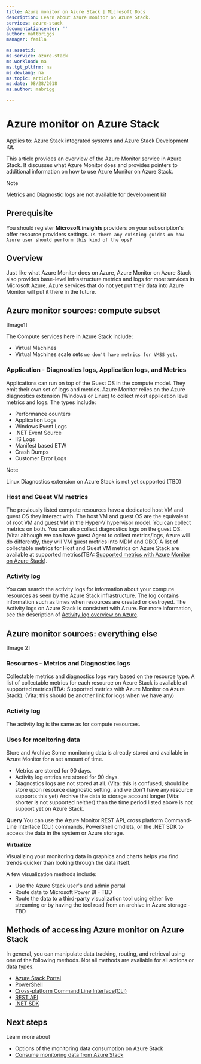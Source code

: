 ```yaml
---
title: Azure monitor on Azure Stack | Microsoft Docs
description: Learn about Azure monitor on Azure Stack.
services: azure-stack
documentationcenter: ''
author: mattbriggs
manager: femila

ms.assetid:
ms.service: azure-stack
ms.workload: na
ms.tgt_pltfrm: na
ms.devlang: na
ms.topic: article
ms.date: 08/28/2018
ms.author: mabrigg

---
```


# Azure monitor on Azure Stack

Applies to: Azure Stack integrated systems and Azure Stack Development Kit.

This article provides an overview of the Azure Monitor service in Azure Stack. It discusses what Azure Monitor does and provides pointers to additional information on how to use Azure Monitor on Azure Stack. 

> [!Note]  
Metrics and Diagnostic logs are not available for development kit

## Prerequisite

You should register **Microsoft.insights** providers on your subscription's offer resource providers settings. `Is there any existing guides on how Azure user should perform this kind of the ops?`

## Overview

Just like what Azure Monitor does on Azure, Azure Monitor on Azure Stack also provides base-level infrastructure metrics and logs for most services in Microsoft Azure. Azure services that do not yet put their data into Azure Monitor will put it there in the future.

## Azure monitor sources: compute subset

[Image1]

The Compute services here in Azure Stack include:
 - Virtual Machines 
 - Virtual Machines scale sets  `we don't have metrics for VMSS yet.`

### Application - Diagnostics logs, Application logs, and Metrics

Applications can run on top of the Guest OS in the compute model. They emit their own set of logs and metrics. Azure Monitor relies on the Azure diagnostics extension (Windows or Linux) to collect most application level metrics and logs. The types include:
 - Performance counters
 - Application Logs
 - Windows Event Logs
 - .NET Event Source
 - IIS Logs
 - Manifest based ETW
 - Crash Dumps
 - Customer Error Logs

> [!Note]  
> Linux Diagnostics extension on Azure Stack is not yet supported (TBD)

### Host and Guest VM metrics

The previously listed compute resources have a dedicated host VM and guest OS they interact with. The host VM and guest OS are the equivalent of root VM and guest VM in the Hyper-V hypervisor model. You can collect metrics on both. You can also collect diagnostics logs on the guest OS. (Vita: although we can have guest Agent to collect metrics/logs, Azure will do differently, they will VM guest metrics into MDM and OBO) A list of collectable metrics for Host and Guest VM metrics on Azure Stack are available at supported metrics(TBA: [Supported metrics with Azure Monitor on Azure Stack](azure-stack-metrics-supported.md)). 

### Activity log

You can search the activity logs for information about your compute resources as seen by the Azure Stack infrastructure. The log contains information such as times when resources are created or destroyed. The Activity logs on Azure Stack is consistent with Azure.  For more information, see the description of [Activity log overview on Azure](https://docs.microsoft.com/azure/monitoring-and-diagnostics/monitoring-overview-activity-logs). 


## Azure monitor sources: everything else

[Image 2]

### Resources - Metrics and Diagnostics logs

Collectable metrics and diagnostics logs vary based on the resource type. A list of collectable metrics for each resource on Azure Stack is available at supported metrics(TBA: Supported metrics with Azure Monitor on Azure Stack). (Vita: this should be another link for logs when we have any)

### Activity log
The activity log is the same as for compute resources. 

### Uses for monitoring data
Store and Archive 
Some monitoring data is already stored and available in Azure Monitor for a set amount of time. 
 - Metrics are stored for 90 days. 
 - Activity log entries are stored for 90 days. 
 - Diagnostics logs are not stored at all. (Vita: this is confused, should be store upon resource diagnostic setting, and we don't have any resource supports this yet)
Archive the data to storage account longer (Vita: shorter is not supported neither) than the time period listed above is not support yet on Azure Stack. 

**Query**
You can use the Azure Monitor REST API, cross platform Command-Line Interface (CLI) commands, PowerShell cmdlets, or the .NET SDK to access the data in the system or Azure storage. 

**Virtualize**

Visualizing your monitoring data in graphics and charts helps you find trends quicker than looking through the data itself. 

A few visualization methods include:
 - Use the Azure Stack user's and admin portal
 - Route data to Microsoft Power BI - TBD
 - Route the data to a third-party visualization tool using either live streaming or by having the tool read from an archive in Azure storage - TBD

## Methods of accessing Azure monitor on Azure Stack

In general, you can manipulate data tracking, routing, and retrieval using one of the following methods. Not all methods are available for all actions or data types.
 - [Azure Stack Portal](https://docs.microsoft.com/azure/azure-stack/user/azure-stack-use-portal)
 - [PowerShell](https://docs.microsoft.com/azure/monitoring-and-diagnostics/insights-powershell-samples)
 - [Cross-platform Command Line Interface(CLI)](https://docs.microsoft.com/azure/monitoring-and-diagnostics/insights-cli-samples)
 - [REST API](https://docs.microsoft.com/rest/api/monitor)
 - [.NET SDK](http://www.nuget.org/packages/Microsoft.Azure.Management.Monitor)

## Next steps

Learn more about 
 - Options of the monitoring data consumption on Azure Stack
 - [Consume monitoring data from Azure Stack](azure-stack-metrics-monitor.md)
